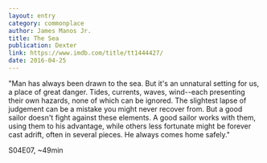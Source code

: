 ```yaml
---
layout: entry
category: commonplace
author: James Manos Jr.
title: The Sea
publication: Dexter
link: https://www.imdb.com/title/tt1444427/
date: 2016-04-25
---
```


"Man has always been drawn to the sea. But it's an unnatural setting for us, a place of great danger. Tides, currents, waves, wind--each presenting their own hazards, none of which can be ignored. The slightest lapse of judgement can be a mistake you might never recover from. But a good sailor doesn't fight against these elements. A good sailor works with them, using them to his advantage, while others less fortunate might be forever cast adrift, often in several pieces. He always comes home safely."

S04E07, ~49min
